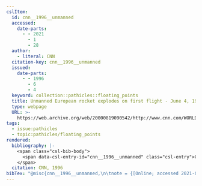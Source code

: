 ```yaml
---
cslItem:
  id: cnn__1996__unmanned
  accessed:
    date-parts:
      - - 2021
        - 1
        - 28
  author:
    - literal: CNN
  citation-key: cnn__1996__unmanned
  issued:
    date-parts:
      - - 1996
        - 6
        - 4
  keyword: collection::pathicles::floating_points
  title: Unmanned European rocket explodes on first flight - June 4, 1996
  type: webpage
  URL: >-
    https://web.archive.org/web/20000819090542/http://www.cnn.com/WORLD/9606/04/rocket.explode/
tags:
  - issue:pathicles
  - topic:pathicles/floating_points
rendered:
  bibliography: |-
    <span class="csl-bib-body">
      <span data-csl-entry-id="cnn__1996__unmanned" class="csl-entry">CNN. 1996, June 4. <i>Unmanned European rocket explodes on first flight - June 4, 1996</i>. <a href='https://web.archive.org/web/20000819090542/http://www.cnn.com/WORLD/9606/04/rocket.explode/'>https://web.archive.org/web/20000819090542/http://www.cnn.com/WORLD/9606/04/rocket.explode/</a></span>
    </span>
  citation: CNN, 1996
bibTex: "@misc{cnn__1996__unmanned,\n\tnote = {[Online; accessed 2021-01-28]},\n\tauthor = {{CNN}},\n\tyear = {1996},\n\tmonth = {jun 4},\n\ttitle = {Unmanned {European} rocket explodes on first flight - {June} 4, 1996},\n\thowpublished = {https://web.archive.org/web/20000819090542/http://www.cnn.com/WORLD/9606/04/rocket.explode/},\n}\n\n"
---
```

